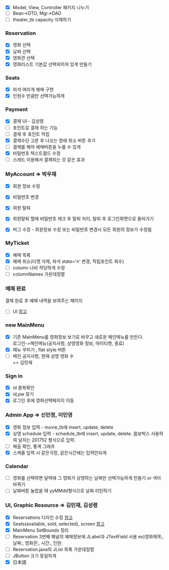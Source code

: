 - [x] Model, View, Controller 패키지 나누기
- [ ] Bean->DTO, Mgr->DAO
- [ ] theater_tb capacity 삭제하기

### Reservation
- [x] 영화 선택
- [x] 날짜 선택
- [x] 영화관 선택
- [x] 영화리스트 기본값 선택되어져 있게 만들기

### Seats
- [x] 좌석 여러개 예매 구현
- [x] 인원수 만큼만 선택가능하게

### Payment
- [x] 결제 UI - 김성령
- [ ] 포인트로 결제 하는 기능
- [ ] 결제 후 포인트 적립
- [x] 결제수단 고른 후 나오는 창에 취소 버튼 추가
- [ ] 결제를 해야 예매버튼을 누를 수 있게
- [x] 비밀번호 텍스트필드 수정
- [ ] 스레드 이용해서 결제되는 것 같은 효과

### MyAccount => 박우재
- [x] 회원 정보 수정
- [x] 비밀번호 변경   
- [x] 회원 탈퇴
- [x] 회원탈퇴 할때 비밀번호 체크 후 탈퇴 처리, 탈퇴 후 로그인화면으로 돌아가기  
- [x] 버그 수정 - 회원정보 수정 또는 비밀번호 변경시 모든 회원의 정보가 수정됨    


### MyTicket
- [x] 예매 목록
- [x] 예매 취소(티켓 삭제, 좌석 state='n' 변경, 적립포인트 회수)
- [ ] column 너비 적당하게 수정
- [ ] columnNames 가운데정렬

### 예매 완료
결제 완료 후 예매 내역을 보여주는 페이지
- [ ] UI [참고](https://www.google.co.kr/search?q=%EC%98%81%ED%99%94+%EC%98%88%EB%A7%A4+%EB%82%B4%EC%97%AD&oq=%EC%98%81%ED%99%94+%EC%98%88%EB%A7%A4+%EB%82%B4%EC%97%AD)

### new MainMenu
- [x] 기존 MainMenu를 영화정보 보기로 바꾸고 새로운 메인메뉴를 만든다.   
로그인->메인메뉴(공지사항, 상영영화 정보, 마이티켓, 종료)
- [x] 메뉴 꾸미기 , flat style 버튼  
- [ ] 메인 공지사항, 현재 상영 영화 수    
=> 김민재

### Sign in
- [x] id 중복확인
- [x] id,pw 찾기
- [x] 로그인 후에 영화선택페이지 이동

### Admin App => 신민정, 이민영
- [x] 영화 정보 입력 - movie_tb에 insert, update, delete
- [x] 상영 schedule 입력 - schedule_tb에 insert, update, delete. 콤보박스 사용하여 날자는 201752 형식으로 입력.
- [ ] 매출 확인, 통계 그래프   
- [x] 스케줄 입력 시 같은극장, 같은시간에는 입력안되게

### Calendar
- [ ] 영화를 선택하면 달력에 그 영화가 상영하는 날짜만 선택가능하게 만들기 or 색이 바뀌기
- [ ] 날짜버튼 눌렀을 때 yyMMdd형식으로 날짜 리턴하기

### UI, Graphic Resource => 김민재, 김성령
- [x] Reservations 디자인 수정 [참고](http://hangunsworld.com/blog/1775)
- [x] Seats(available, sold, selected), screen  [참고](https://w3layouts.com/movie-ticket-booking-widget-flat-responsive-widget-template/)
- [x] MainMenu SetBounds 정리
- [ ] Reservation 3번째 패널의 예매정보에 JLabel과 JTextField 사용 ex)영화제목:, 날짜:, 영화관:, 시간:, 인원:
- [ ] Reservation.java의 JList 목록 가운데정렬
- [ ] JButton 크기 동일하게
- [x] 日本語
